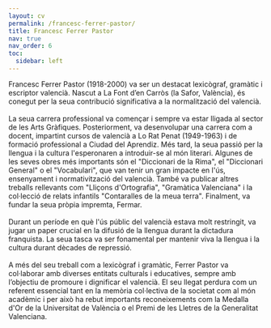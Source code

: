 ```yaml
---
layout: cv
permalink: /francesc-ferrer-pastor/
title: Francesc Ferrer Pastor
nav: true
nav_order: 6
toc:
  sidebar: left
---
```


<p class="post-description">
Francesc Ferrer Pastor (1918-2000) va ser un destacat lexicògraf, gramàtic i escriptor valencià. Nascut a La Font d’en Carròs (la Safor, València), és conegut per la seua contribució significativa a la normalització del valencià.<br><br>
La seua carrera professional va començar i sempre va estar lligada al sector de les Arts Gràfiques. Posteriorment, va desenvolupar una carrera com a docent, impartint cursos de valencià a Lo Rat Penat (1949-1963) i de formació professional a Ciudad del Aprendiz. Més tard, la seua passió per la llengua i la cultura l'esperonaren a introduir-se al món literari. Algunes de les seves obres més importants són el "Diccionari de la Rima", el "Diccionari General" o el "Vocabulari", que van tenir un gran impacte en l'ús, ensenyament i normativització del valencià. També va publicar altres treballs rellevants com "Lliçons d'Ortografia", "Gramàtica Valenciana" i la col·lecció de relats infantils "Contaralles de la meua terra". Finalment, va fundar la seua pròpia impremta, Fermar.<br><br>
Durant un període en què l'ús públic del valencià estava molt restringit, va jugar un paper crucial en la difusió de la llengua durant la dictadura franquista. La seua tasca va ser fonamental per mantenir viva la llengua i la cultura durant dècades de repressió.<br><br>
A més del seu treball com a lexicògraf i gramàtic, Ferrer Pastor va col·laborar amb diverses entitats culturals i educatives, sempre amb l’objectiu de promoure i dignificar el valencià. El seu llegat perdura com un referent essencial tant en la memòria col·lectiva de la societat com al món acadèmic i per això ha rebut importants reconeixements com la Medalla d'Or de la Universitat de València o el Premi de les Lletres de la Generalitat Valenciana.
</p>
